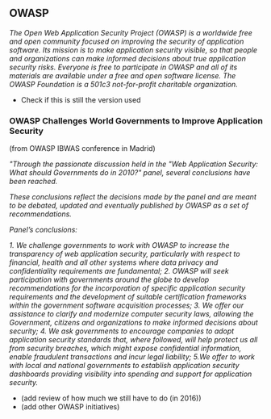 ## OWASP


_The Open Web Application Security Project (OWASP) is a worldwide free and open community focused on improving the security of application software. Its mission is to make application security visible, so that people and organizations can make informed decisions about true application security risks. Everyone is free to participate in OWASP and all of its materials are available under a free and open software license. The OWASP Foundation is a 501c3 not-for-profit charitable organization._

  - Check if this is still the version used

### OWASP Challenges World Governments to Improve Application Security

(from OWASP IBWAS conference in Madrid)

_"Through the passionate discussion held in the "Web Application Security: What should Governments do in 2010?" panel, several conclusions have been reached._


_These conclusions reflect the decisions made by the panel and are meant to be debated, updated and eventually published by OWASP as a set of recommendations._


_Panel’s conclusions:_

_1. We challenge governments to work with OWASP to increase the transparency of web application security, particularly with respect to financial, health and all other systems where data privacy and confidentiality requirements are fundamental;_
_2. OWASP will seek participation with governments around the globe to develop recommendations for the incorporation of specific application security requirements and the development of suitable certification frameworks within the government software acquisition processes;_
_3. We offer our assistance to clarify and modernize computer security laws, allowing the Government, citizens and organizations to make informed decisions about security;_
_4. We ask governments to encourage companies to adopt application security standards that, where followed, will help protect us all from security breaches, which might expose confidential information, enable fraudulent transactions and incur legal liability;_
_5.We offer to work with local and national governments to establish application security dashboards providing visibility into spending and support for application security._

- (add review of how much we still have to do (in 2016))
- (add other OWASP initiatives)
